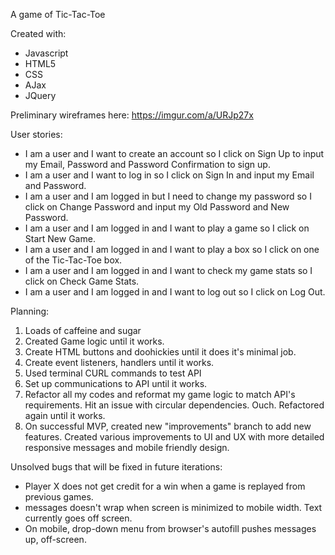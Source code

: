 A game of Tic-Tac-Toe

Created with:

- Javascript
- HTML5
- CSS
- AJax
- JQuery


Preliminary wireframes here:
https://imgur.com/a/URJp27x

User stories:
- I am a user and I want to create an account so I click on Sign Up to input my Email, Password and Password Confirmation to sign up.
- I am a user and I want to log in so I click on Sign In and input my Email and Password.
- I am a user and I am logged in but I need to change my password so I click on Change Password and input my Old Password and New Password.
- I am a user and I am logged in and I want to play a game so I click on Start New Game.
- I am a user and I am logged in and I want to play a box so I click on one of the Tic-Tac-Toe box.
- I am a user and I am logged in and I want to check my game stats so I click on Check Game Stats.
- I am a user and I am logged in and I want to log out so I click on Log Out.

Planning:
1) Loads of caffeine and sugar
2) Created Game logic until it works.
3) Create HTML buttons and doohickies until it does it's minimal job.
4) Create event listeners, handlers until it works.
5) Used terminal CURL commands to test API
6) Set up communications to API until it works.
7) Refactor all my codes and reformat my game logic to match API's requirements. Hit an issue with circular dependencies. Ouch. Refactored again until it works.
8) On successful MVP, created new "improvements" branch to add new features. Created various improvements to UI and UX with more detailed responsive messages and mobile friendly design.

Unsolved bugs that will be fixed in future iterations:
- Player X does not get credit for a win when a game is replayed from previous games.
- messages doesn't wrap when screen is minimized to mobile width. Text currently goes off screen.
- On mobile, drop-down menu from browser's autofill pushes messages up, off-screen.
